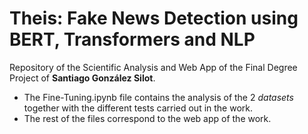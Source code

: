 # Theis: Fake News Detection using BERT, Transformers and NLP
Repository of the Scientific Analysis and Web App of the Final Degree Project of **Santiago González Silot**.

* The Fine-Tuning.ipynb file contains the analysis of the 2 *datasets* together with the different tests carried out in the work.
* The rest of the files correspond to the web app of the work.

